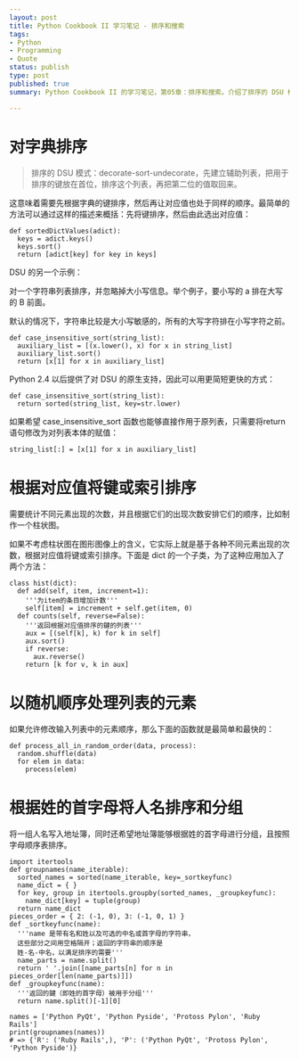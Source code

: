 ```yaml
---
layout: post
title: Python Cookbook II 学习笔记 - 排序和搜索
tags:
- Python
- Programming
- Quote
status: publish
type: post
published: true
summary: Python Cookbook II 的学习笔记，第05章：排序和搜索。介绍了排序的 DSU 模式的简单运用。

---
```


<link rel="stylesheet" href="http://yandex.st/highlightjs/6.1/styles/default.min.css">
<script src="http://yandex.st/highlightjs/6.1/highlight.min.js"></script>
<script>
hljs.tabReplace = ' ';
hljs.initHighlightingOnLoad();
</script>



# 对字典排序

> 排序的 DSU 模式：decorate-sort-undecorate，先建立辅助列表，把用于排序的键放在首位，排序这个列表，再把第二位的值取回来。

这意味着需要先根据字典的键排序，然后再让对应值也处于同样的顺序。最简单的方法可以通过这样的描述来概括：先将键排序，然后由此选出对应值：

    def sortedDictValues(adict):
      keys = adict.keys()
      keys.sort()
      return [adict[key] for key in keys]

DSU 的另一个示例：

对一个字符串列表排序，并忽略掉大小写信息。举个例子，要小写的 a 排在大写的 B 前面。

默认的情况下，字符串比较是大小写敏感的，所有的大写字符排在小写字符之前。

    def case_insensitive_sort(string_list):
      auxiliary_list = [(x.lower(), x) for x in string_list]
      auxiliary_list.sort()
      return [x[1] for x in auxiliary_list]

Python 2.4 以后提供了对 DSU 的原生支持，因此可以用更简短更快的方式：

    def case_insensitive_sort(string_list):
      return sorted(string_list, key=str.lower)

如果希望 case_insensitive_sort 函数也能够直接作用于原列表，只需要将return语句修改为对列表本体的赋值：

    string_list[:] = [x[1] for x in auxiliary_list]




# 根据对应值将键或索引排序

需要统计不同元素出现的次数，并且根据它们的出现次数安排它们的顺序，比如制作一个柱状图。

如果不考虑柱状图在图形图像上的含义，它实际上就是基于各种不同元素出现的次数，根据对应值将键或索引排序。下面是 dict 的一个子类，为了这种应用加入了两个方法：
    
    class hist(dict):
      def add(self, item, increment=1):
        '''为item的条目增加计数'''
        self[item] = increment + self.get(item, 0)
      def counts(self, reverse=False):
        '''返回根据对应值排序的鍵的列表'''
        aux = [(self[k], k) for k in self]
        aux.sort()
        if reverse:
          aux.reverse()
        return [k for v, k in aux]
    



# 以随机顺序处理列表的元素

如果允许修改输入列表中的元素顺序，那么下面的函数就是最简单和最快的：

    def process_all_in_random_order(data, process):
      random.shuffle(data)
      for elem in data:
        process(elem)



# 根据姓的首字母将人名排序和分组

将一组人名写入地址簿，同时还希望地址簿能够根据姓的首字母进行分组，且按照字母顺序表排序。

    import itertools
    def groupnames(name_iterable):
      sorted_names = sorted(name_iterable, key=_sortkeyfunc)
      name_dict = { }
      for key, group in itertools.groupby(sorted_names, _groupkeyfunc):
        name_dict[key] = tuple(group)
      return name_dict
    pieces_order = { 2: (-1, 0), 3: (-1, 0, 1) }
    def _sortkeyfunc(name):
      '''name 是带有名和姓以及可选的中名或首字母的字符串，
      这些部分之间用空格隔开；返回的字符串的顺序是
      姓-名-中名，以满足排序的需要'''
      name_parts = name.split()
      return ' '.join([name_parts[n] for n in pieces_order[len(name_parts)]])
    def _groupkeyfunc(name):
      '''返回的鍵（即姓的首字母）被用于分组'''
      return name.split()[-1][0]
    
    names = ['Python PyQt', 'Python Pyside', 'Protoss Pylon', 'Ruby Rails']
    print(groupnames(names))
    # => {'R': ('Ruby Rails',), 'P': ('Python PyQt', 'Protoss Pylon', 'Python Pyside')}
    




